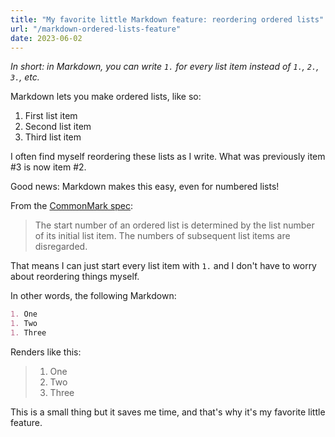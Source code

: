 ```yaml
---
title: "My favorite little Markdown feature: reordering ordered lists"
url: "/markdown-ordered-lists-feature"
date: 2023-06-02
---
```


_In short: in Markdown, you can write `1.` for every list item instead of `1.`, `2.`, `3.`, etc._

Markdown lets you make ordered lists, like so:

1. First list item
2. Second list item
3. Third list item

I often find myself reordering these lists as I write. What was previously item #3 is now item #2.

Good news: Markdown makes this easy, even for numbered lists!

From the [CommonMark spec][0]:

> The start number of an ordered list is determined by the list number of its initial list item. The numbers of subsequent list items are disregarded.

That means I can just start every list item with `1.` and I don't have to worry about reordering things myself.

In other words, the following Markdown:

```markdown
1. One
1. Two
1. Three
```

Renders like this:

> 1. One
> 1. Two
> 1. Three

This is a small thing but it saves me time, and that's why it's my favorite little feature.

[0]: https://spec.commonmark.org/0.30/#lists
